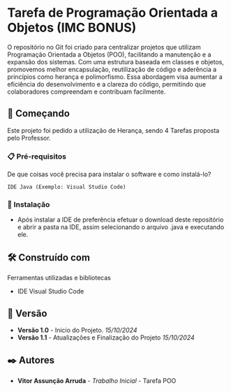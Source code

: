 # Tarefa de Programação Orientada a Objetos (IMC BONUS)

O repositório no Git foi criado para centralizar projetos que utilizam Programação Orientada a Objetos (POO), facilitando a manutenção e a expansão dos sistemas. Com uma estrutura baseada em classes e objetos, promovemos melhor encapsulação, reutilização de código e aderência a princípios como herança e polimorfismo. Essa abordagem visa aumentar a eficiência do desenvolvimento e a clareza do código, permitindo que colaboradores compreendam e contribuam facilmente.

## 🚀 Começando

Este projeto foi pedido a utilização de Herança, sendo 4 Tarefas proposta pelo Professor.

### 📋 Pré-requisitos

De que coisas você precisa para instalar o software e como instalá-lo?

```
IDE Java (Exemplo: Visual Studio Code)
```

### 🔧 Instalação

* Após instalar a IDE de preferência efetuar o download deste repositório e abrir a pasta na IDE, assim selecionando o arquivo .java e executando ele.

## 🛠️ Construído com

Ferramentas utilizadas e bibliotecas

* IDE Visual Studio Code

## 📌 Versão

* **Versão 1.0** - Inicio do Projeto. *15/10/2024*
* **Versão 1.1** - Atualizações e Finalização do Projeto *15/10/2024*

## ✒️ Autores

* **Vitor Assunção Arruda** - *Trabalho Inicial* - Tarefa POO